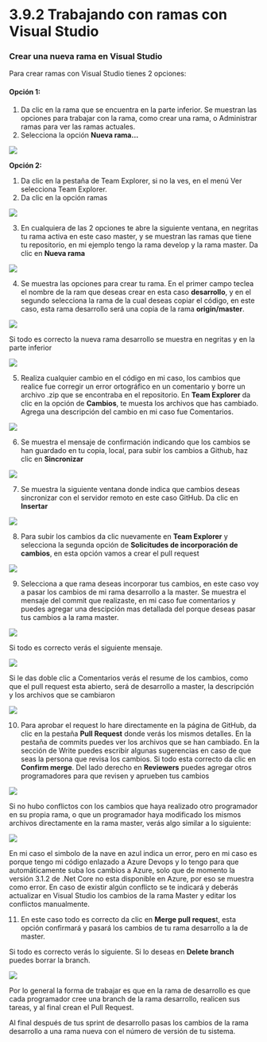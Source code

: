 # 3.9.2 Trabajando con ramas con Visual Studio

### Crear una nueva rama en Visual Studio

Para crear ramas con Visual Studio tienes 2 opciones:

#### Opción 1:

1. Da clic en la rama que se encuentra en la parte inferior. Se muestran las opciones para trabajar con la rama, como crear una rama, o Administrar ramas para ver las ramas actuales.
2. Selecciona la opción **Nueva rama...**

![](../../.gitbook/assets/image%20%2866%29.png)

**Opción 2:**

1. Da clic en la pestaña de Team Explorer, si no la ves, en el menú Ver selecciona Team Explorer.
2. Da clic en la opción ramas

![](../../.gitbook/assets/image%20%2810%29.png)

3. En cualquiera de las 2 opciones te abre la siguiente ventana, en negritas tu rama activa en este caso master, y se muestran las ramas que tiene tu repositorio, en mi ejemplo tengo la rama develop y la rama master. Da clic en **Nueva rama**

![](../../.gitbook/assets/image%20%28198%29.png)

4. Se muestra las opciones para crear tu rama. En el primer campo teclea el nombre de la ram que deseas crear en esta caso **desarrollo**, y en el segundo selecciona la rama de la cual deseas copiar el código, en este caso, esta rama desarrollo será una copia de la rama **origin/master**.

![](../../.gitbook/assets/image%20%28130%29.png)

Si todo es correcto la nueva rama desarrollo se muestra en negritas y en la parte inferior

![](../../.gitbook/assets/image%20%28110%29.png)

5. Realiza cualquier cambio en el código en mi caso, los cambios que realice fue corregir un error ortográfico en un comentario y borre un archivo .zip que se encontraba en el repositorio. En **Team Explorer** da clic en la opción de **Cambios**, te muesta los archivos que has cambiado. Agrega una descripción del cambio en mi caso fue Comentarios.

![](../../.gitbook/assets/image%20%2834%29.png)

6. Se muestra el mensaje de confirmación indicando que los cambios se han guardado en tu copia, local, para subir los cambios a Github, haz clic en **Sincronizar**

![](../../.gitbook/assets/image%20%28296%29.png)

7. Se muestra la siguiente ventana donde indica que cambios deseas sincronizar con el servidor remoto en este caso GitHub. Da clic en **Insertar**

![](../../.gitbook/assets/image%20%28348%29.png)

8. Para subir los cambios da clic nuevamente en **Team Explorer** y selecciona la segunda opción de **Solicitudes de incorporación de cambios**, en esta opción vamos a crear el pull request

![](../../.gitbook/assets/image%20%28218%29.png)

9. Selecciona a que rama deseas incorporar tus cambios, en este caso voy a pasar los cambios de mi rama desarrollo a la master. Se muestra el mensaje del commit que realizaste, en mi caso fue comentarios y puedes agregar una descipción mas detallada del porque deseas pasar tus cambios a la rama master.

![](../../.gitbook/assets/image%20%2896%29.png)

Si todo es correcto verás el siguiente mensaje.

![](../../.gitbook/assets/image%20%2870%29.png)

Si le das doble clic a Comentarios verás el resume de los cambios, como que el pull request esta abierto, será de desarrollo a master, la descripción y los archivos que se cambiaron

![](../../.gitbook/assets/imagen.png)

10. Para aprobar el request lo hare directamente en la página de GitHub, da clic en la pestaña **Pull Request** donde verás los mismos detalles. En la pestaña de commits puedes ver los archivos que se han cambiado. En la sección de Write puedes escribir algunas sugerencias en caso de que seas la persona que revisa los cambios. Si todo esta correcto da clic en **Confirm merge**. Del lado derecho en **Reviewers** puedes agregar otros programadores para que revisen y aprueben tus cambios

![](../../.gitbook/assets/image%20%2862%29.png)

Si no hubo conflictos con los cambios que haya realizado otro programador en su propia rama, o que un programador haya modificado los mismos archivos directamente en la rama master, verás algo similar a lo siguiente:

![](../../.gitbook/assets/image%20%28214%29.png)

En mi caso el simbolo de la nave en azul indica un error, pero en mi caso es porque tengo mi código enlazado a Azure Devops y lo tengo para que automáticamente suba los cambios a Azure, solo que de momento la versión 3.1.2 de .Net Core  no esta disponible en Azure, por eso se muestra como error. En caso de existir algún conflicto se te indicará y deberás actualizar en Visual Studio los cambios de la rama Master y editar los conflictos manualmente. 

11. En este caso todo es correcto da clic en **Merge pull reques**t, esta opción confirmará y pasará los cambios de tu rama desarrollo a la de master. 

Si todo es correcto verás lo siguiente. Si lo deseas en **Delete branch** puedes borrar la branch. 

![](../../.gitbook/assets/imagen%20%285%29.png)

Por lo general la forma de trabajar es que en la rama de desarrollo es que cada programador cree una branch de la rama desarrollo, realicen sus tareas, y al final crean el Pull Request. 

Al final después de tus sprint de desarrollo pasas los cambios de la rama desarrollo a una rama nueva con el número de versión de tu sistema.



